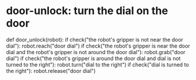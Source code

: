 # door-unlock: turn the dial on the door
def door_unlock(robot):
    if check("the robot's gripper is not near the door dial"):
        robot.reach("door dial")
    if check("the robot's gripper is near the door dial and the robot's gripper is not around the door dial"):
        robot.grab("door dial")
    if check("the robot's gripper is around the door dial and dial is not turned to the right"):
        robot.turn("dial to the right")
    if check("dial is turned to the right"):
        robot.release("door dial")